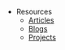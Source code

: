 * Resources
    * [Articles](resources/articles.md)
    * [Blogs](resources/blogs.md)
    * [Projects](resources/projects.md)

